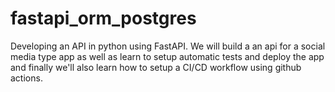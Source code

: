 # fastapi_orm_postgres
 Developing an API in python using FastAPI. We will build a an api for a social media type app as well as learn to setup automatic tests and deploy the app and finally we'll also learn how to setup a CI/CD workflow using github actions. 
